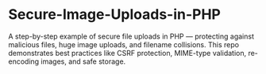 # Secure-Image-Uploads-in-PHP
A step-by-step example of secure file uploads in PHP — protecting against malicious files, huge image uploads, and filename collisions. This repo demonstrates best practices like CSRF protection, MIME-type validation, re-encoding images, and safe storage.

